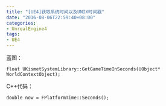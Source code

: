 ```yaml
---
title: "[UE4]获取系统时间以及UNIX时间戳"
date: "2016-08-06T22:59:40+08:00"
categories:
- UnrealEngine4
tags:
- UE4
---
```


蓝图：

    float UKismetSystemLibrary::GetGameTimeInSeconds(UObject* WorldContextObject);
    
C++代码：

    double now = FPlatformTime::Seconds();